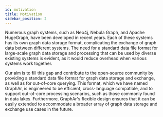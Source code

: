 ```yaml
---
id: motivation
title: Motivation
sidebar_position: 2
---
```


Numerous graph systems, 
such as Neo4j, Nebula Graph, and Apache HugeGraph, have been developed in recent years. 
Each of these systems has its own graph data storage format, complicating the exchange of graph data between different systems. 
The need for a standard data file format for large-scale graph data storage and processing that can be used by diverse existing systems is evident, as it would reduce overhead when various systems work together.

Our aim is to fill this gap and contribute to the open-source community by providing a standard data file format for graph data storage and exchange, as well as for out-of-core querying.
This format, which we have named GraphAr, is engineered to be efficient, cross-language compatible, and to support out-of-core processing scenarios, such as those commonly found in data lakes.
Furthermore, GraphAr's flexible design ensures that it can be easily extended to accommodate a broader array of graph data storage and exchange use cases in the future.